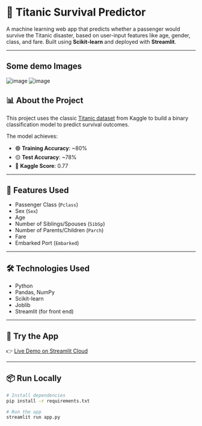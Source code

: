 # 🚢 Titanic Survival Predictor

A machine learning web app that predicts whether a passenger would survive the Titanic disaster, based on user-input features like age, gender, class, and fare. Built using **Scikit-learn** and deployed with **Streamlit**.

---
## Some demo Images

![image](https://github.com/user-attachments/assets/13721ef4-bc2c-4415-b866-620c0a712914)
![image](https://github.com/user-attachments/assets/689f28c3-c8f4-4f3d-ab95-c5fc4e71ffac)



## 📊 About the Project

This project uses the classic [Titanic dataset](https://www.kaggle.com/competitions/titanic) from Kaggle to build a binary classification model to predict survival outcomes.

The model achieves:
- 🟢 **Training Accuracy**: ~80%
- 🟡 **Test Accuracy**: ~78%
- 🏁 **Kaggle Score**: 0.77

---

## 🧠 Features Used

- Passenger Class (`Pclass`)
- Sex (`Sex`)
- Age
- Number of Siblings/Spouses (`SibSp`)
- Number of Parents/Children (`Parch`)
- Fare
- Embarked Port (`Embarked`)

---

## 🛠️ Technologies Used

- Python
- Pandas, NumPy
- Scikit-learn
- Joblib
- Streamlit (for front end)

---

## 🚀 Try the App

👉 [Live Demo on Streamlit Cloud](https://titanic-passenger-predictor.streamlit.app/)

---

## 📦 Run Locally

```bash
# Install dependencies
pip install -r requirements.txt

# Run the app
streamlit run app.py
